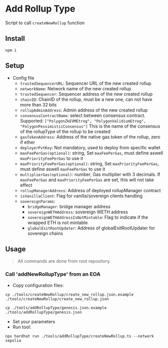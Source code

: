 # Add Rollup Type
Script to call `createNewRollup` function

## Install
```
npm i
```

## Setup
- Config file 
  - `trustedSequencerURL`: Sequencer URL of the new created rollup
  - `networkName`: Network name of the new created rollup
  - `trustedSequencer`: Sequencer address of the new created rollup
  - `chainID`: ChainID of the rollup, must be a new one, can not have more than 32 bits
  - `rollupAdminAddress`: Admin address of the new created rollup
  - `consensusContractName`: select between consensus contract. Supported: `["PolygonZkEVMEtrog", "PolygonValidiumEtrog", "PolygonPessimisticConsensus"]` This is the name of the consensus of the rollupType of the rollup to be created
  - `gasTokenAddress`: Address of the native gas token of the rollup, zero if ether
  - `deployerPvtKey`: Not mandatory, used to deploy from specific wallet
  - `maxFeePerGas(optional)`: string, Set `maxFeePerGas`, must define aswell `maxPriorityFeePerGas` to use it
  - `maxPriorityFeePerGas(optional)`: string, Set `maxPriorityFeePerGas`, must define aswell `maxFeePerGas` to use it
  - `multiplierGas(optional)`: number, Gas multiplier with 3 decimals. If `maxFeePerGas` and `maxPriorityFeePerGas` are set, this will not take effect
  - `rollupManagerAddress`: Address of deployed rollupManager contract
  - `isVanillaClient`: Flag for vanilla/sovereign clients handling
  - `sovereignParams`:
    - `bridgeManager`: bridge manager address
    - `sovereignWETHAddress`: sovereign WETH address
    - `sovereignWETHAddressIsNotMintable`: Flag to indicate if the wrapped ETH is not mintable
    - `globalExitRootUpdater`: Address of globalExitRootUpdater for sovereign chains

## Usage
> All commands are done from root repository.

### Call 'addNewRollupType' from an EOA

- Copy configuration files:
```
cp ./tools/createNewRollup/create_new_rollup.json.example ./tools/createNewRollup/create_new_rollup.json
```

```
cp ./tools/addRollupType/genesis.json.example ./tools/addRollupType/genesis.json
```

- Set your parameters
- Run tool:
```
npx hardhat run ./tools/addRollupType/createNewRollup.ts --network sepolia
```